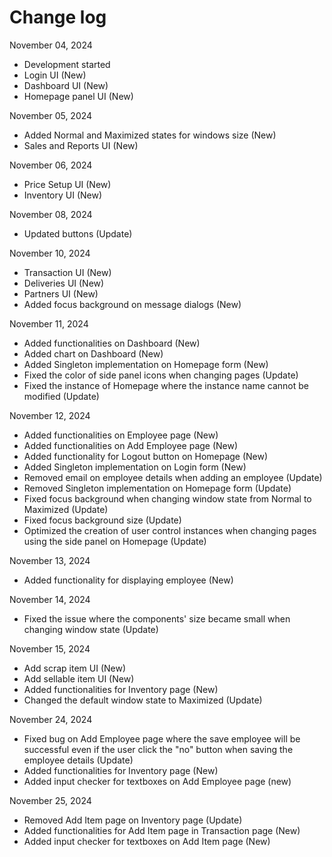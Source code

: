 # Change log

November 04, 2024
- Development started
- Login UI (New)
- Dashboard UI (New)
- Homepage panel UI (New)

November 05, 2024
- Added Normal and Maximized states for windows size (New)
- Sales and Reports UI (New)

November 06, 2024
- Price Setup UI (New)
- Inventory UI (New)

November 08, 2024
- Updated buttons (Update)

November 10, 2024
- Transaction UI (New)
- Deliveries UI (New)
- Partners UI (New)
- Added focus background on message dialogs (New)

November 11, 2024
- Added functionalities on Dashboard (New)
- Added chart on Dashboard (New)
- Added Singleton implementation on Homepage form (New)
- Fixed the color of side panel icons when changing pages (Update)
- Fixed the instance of Homepage where the instance name cannot be modified (Update)

November 12, 2024
- Added functionalities on Employee page (New)
- Added functionalities on Add Employee page (New)
- Added functionality for Logout button on Homepage (New)
- Added Singleton implementation on Login form (New)
- Removed email on employee details when adding an employee (Update)
- Removed Singleton implementation on Homepage form (Update)
- Fixed focus background when changing window state from Normal to Maximized (Update)
- Fixed focus background size (Update)
- Optimized the creation of user control instances when changing pages using the side panel on Homepage (Update)

November 13, 2024
- Added functionality for displaying employee (New)

November 14, 2024
- Fixed the issue where the components' size became small when changing window state (Update)

November 15, 2024
- Add scrap item UI (New)
- Add sellable item UI (New)
- Added functionalities for Inventory page (New)
- Changed the default window state to Maximized (Update)

November 24, 2024
- Fixed bug on Add Employee page where the save employee will be successful even if the user click the "no" button when saving the employee details (Update)
- Added functionalities for Inventory page (New)
- Added input checker for textboxes on Add Employee page (new)

November 25, 2024
- Removed Add Item page on Inventory page (Update)
- Added functionalities for Add Item page in Transaction page (New)
- Added input checker for textboxes on Add Item page (New)
